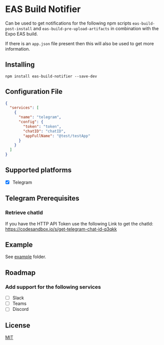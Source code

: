 # EAS Build Notifier

Can be used to get notifications for the following npm scripts `eas-build-post-install` and `eas-build-pre-upload-artifacts` in combination with the Expo EAS build.

If there is an `app.json` file present then this will also be used to get more information.

## Installing

`npm install eas-build-notifier --save-dev`

## Configuration File

```json
{
  "services": [
    {
      "name": "telegram",
      "config": {
        "token": "token",
        "chatID": "chatID",
        "appFullName": "@test/testApp"
      }
    }
  ]
}
```

## Supported platforms

- [x] Telegram

## Telegram Prerequisites

### Retrieve chatId

If you have the HTTP API Token use the following Link to get the chatId:
https://codesandbox.io/s/get-telegram-chat-id-q3qkk

## Example

See [example](example) folder.

## Roadmap

### Add support for the following services

- [ ] Slack
- [ ] Teams
- [ ] Discord

## License

[MIT](LICENSE.md)
